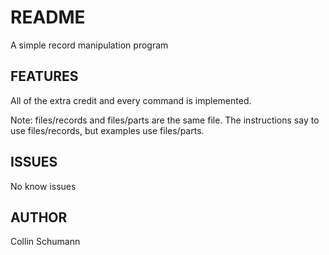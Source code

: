 # README
A simple record manipulation program

## FEATURES
All of the extra credit and every command is implemented.

Note:
files/records and files/parts are the same file. The instructions say to use files/records, but examples use files/parts.

## ISSUES
No know issues

## AUTHOR
Collin Schumann
